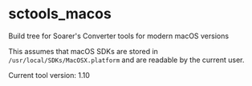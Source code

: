 # sctools_macos
Build tree for Soarer's Converter tools for modern macOS versions

This assumes that macOS SDKs are stored in ``/usr/local/SDKs/MacOSX.platform`` and are readable by the current user.

Current tool version: 1.10